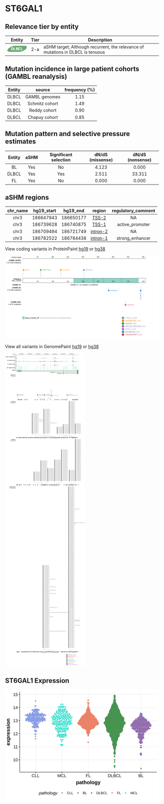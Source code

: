 # ST6GAL1

## Relevance tier by entity

|Entity|Tier|Description                              |
|:------:|:----:|-----------------------------------------|
|![DLBCL](images/icons/DLBCL_tier2.png) |2-a | aSHM target; Although recurrent, the relevance of mutations in DLBCL is tenuous |

## Mutation incidence in large patient cohorts (GAMBL reanalysis)

|Entity|source        |frequency (%)|
|:------:|:--------------:|:-------------:|
|DLBCL |GAMBL genomes |1.15         |
|DLBCL |Schmitz cohort|1.49         |
|DLBCL |Reddy cohort  |0.90         |
|DLBCL |Chapuy cohort |0.85         |

## Mutation pattern and selective pressure estimates

|Entity|aSHM|Significant selection|dN/dS (missense)|dN/dS (nonsense)|
|:------:|:----:|:---------------------:|:----------------:|:----------------:|
|BL    |Yes |No                   |4.123           | 0.000          |
|DLBCL |Yes |Yes                  |2.511           |33.311          |
|FL    |Yes |No                   |0.000           | 0.000          |

## aSHM regions

|chr_name|hg19_start|hg19_end |region                                                                                          |regulatory_comment|
|:--------:|:----------:|:---------:|:------------------------------------------------------------------------------------------------:|:------------------:|
|chr3    |186647943 |186650177|[TSS-2](https://genome.ucsc.edu/s/rdmorin/GAMBL%20hg19?position=chr3%3A186647943%2D186650177)   |NA                |
|chr3    |186739628 |186740875|[TSS-1](https://genome.ucsc.edu/s/rdmorin/GAMBL%20hg19?position=chr3%3A186739628%2D186740875)   |active_promoter   |
|chr3    |186709494 |186721749|[intron-2](https://genome.ucsc.edu/s/rdmorin/GAMBL%20hg19?position=chr3%3A186709494%2D186721749)|NA                |
|chr3    |186782522 |186784438|[intron-1](https://genome.ucsc.edu/s/rdmorin/GAMBL%20hg19?position=chr3%3A186782522%2D186784438)|strong_enhancer   |


View coding variants in ProteinPaint [hg19](https://morinlab.github.io/LLMPP/GAMBL/ST6GAL1_protein.html)  or [hg38](https://morinlab.github.io/LLMPP/GAMBL/ST6GAL1_protein_hg38.html)

![image](images/proteinpaint/ST6GAL1_NM_173216.svg)

View all variants in GenomePaint [hg19](https://morinlab.github.io/LLMPP/GAMBL/ST6GAL1.html)  or [hg38](https://morinlab.github.io/LLMPP/GAMBL/ST6GAL1_hg38.html)

![image](images/proteinpaint/ST6GAL1.svg)
## ST6GAL1 Expression
![image](images/gene_expression/ST6GAL1_by_pathology.svg)
<!-- ORIGIN: arthurGenomewideDiscoverySomatic2018 -->
<!-- DLBCL: arthurGenomewideDiscoverySomatic2018 -->
